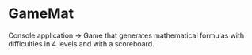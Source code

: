 # GameMat
Console application -> Game that generates mathematical formulas with difficulties in 4 levels and with a scoreboard.
